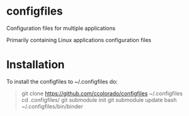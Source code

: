 configfiles
===========

Configuration files for multiple applications 

Primarily containing Linux applications configuration files

Installation
============
To install the configfiles to ~/.configfiles do:
>git clone https://github.com/ccolorado/configfiles ~/.configfiles  
>cd .configfiles/
>git submodule init
>git submodule update
>bash ~/.configfiles/bin/binder
